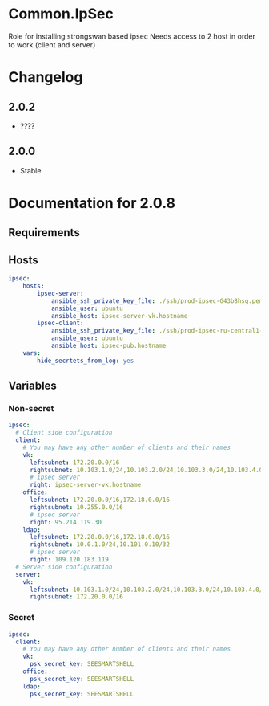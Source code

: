 # Common.IpSec

Role for installing strongswan based ipsec
Needs access to 2 host in order to work (client and server)

# Changelog

## 2.0.2

- ????

## 2.0.0

- Stable

# Documentation for 2.0.8

## Requirements

## Hosts

```yaml
ipsec:
    hosts:
        ipsec-server:
            ansible_ssh_private_key_file: ./ssh/prod-ipsec-G43b8hsq.pem
            ansible_user: ubuntu
            ansible_host: ipsec-server-vk.hostname
        ipsec-client:
            ansible_ssh_private_key_file: ./ssh/prod-ipsec-ru-central1-a-ssh.secret.pem
            ansible_user: ubuntu
            ansible_host: ipsec-pub.hostname
    vars:
        hide_secrtets_from_log: yes 
```  

## Variables

### Non-secret

```yaml
ipsec:  
  # Client side configuration
  client:
    # You may have any other number of clients and their names
    vk:
      leftsubnet: 172.20.0.0/16
      rightsubnet: 10.103.1.0/24,10.103.2.0/24,10.103.3.0/24,10.103.4.0/24
      # ipsec server
      right: ipsec-server-vk.hostname 
    office:
      leftsubnet: 172.20.0.0/16,172.18.0.0/16
      rightsubnet: 10.255.0.0/16
      # ipsec server
      right: 95.214.119.30 
    ldap:
      leftsubnet: 172.20.0.0/16,172.18.0.0/16
      rightsubnet: 10.0.1.0/24,10.101.0.10/32
      # ipsec server
      right: 109.120.183.119 
  # Server side configuration
  server:
    vk:
      leftsubnet: 10.103.1.0/24,10.103.2.0/24,10.103.3.0/24,10.103.4.0/24
      rightsubnet: 172.20.0.0/16
```  

### Secret

```yaml
ipsec:
  client:
    # You may have any other number of clients and their names
    vk:
      psk_secret_key: SEESMARTSHELL
    office:
      psk_secret_key: SEESMARTSHELL
    ldap:
      psk_secret_key: SEESMARTSHELL 
```
